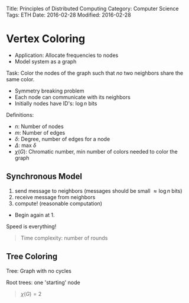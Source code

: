 Title: Principles of Distributed Computing
Category: Computer Science
Tags: ETH
Date: 2016-02-28
Modified: 2016-02-28


# Vertex Coloring

- Application: Allocate frequencies to nodes
- Model system as a graph

Task:
Color the nodes of the graph such that *no* two neighbors share the same color.

- Symmetry breaking problem
- Each node can communicate with its neighbors
- Initially nodes have ID's: $\log n$ bits

Definitions:

- $n$: Number of nodes
- $m$: Number of edges
- $\delta$: Degree, number of edges for a node
- $\Delta$: max $\delta$
- $\chi (G)$: Chromatic number, min number of colors needed to color the graph


## Synchronous Model

1. send message to neighbors (messages should be small $\approx \log n$ bits)
2. receive message from neighbors
3. compute! (reasonable computation)

- Begin again at 1.

Speed is everything!

> Time complexity: number of rounds


## Tree Coloring

Tree: Graph with no cycles

Root trees: one 'starting' node

> $\chi (G) = 2$

